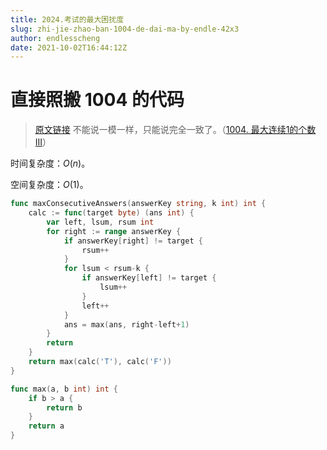 ```yaml
---
title: 2024.考试的最大困扰度
slug: zhi-jie-zhao-ban-1004-de-dai-ma-by-endle-42x3
author: endlesscheng
date: 2021-10-02T16:44:12Z
---
```

# 直接照搬 1004 的代码
 
> [原文链接](https://leetcode.cn/problems/maximize-the-confusion-of-an-exam/solution/zhi-jie-zhao-ban-1004-de-dai-ma-by-endle-42x3)
不能说一模一样，只能说完全一致了。（[1004. 最大连续1的个数 III](https://leetcode-cn.com/problems/max-consecutive-ones-iii/)）

时间复杂度：$O(n)$。

空间复杂度：$O(1)$。

```go
func maxConsecutiveAnswers(answerKey string, k int) int {
	calc := func(target byte) (ans int) {
		var left, lsum, rsum int
		for right := range answerKey {
			if answerKey[right] != target {
				rsum++
			}
			for lsum < rsum-k {
				if answerKey[left] != target {
					lsum++
				}
				left++
			}
			ans = max(ans, right-left+1)
		}
		return
	}
	return max(calc('T'), calc('F'))
}

func max(a, b int) int {
	if b > a {
		return b
	}
	return a
}
```
